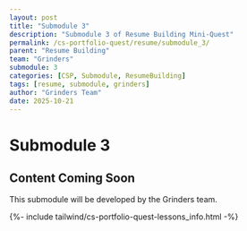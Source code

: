 ```yaml
---
layout: post
title: "Submodule 3"
description: "Submodule 3 of Resume Building Mini-Quest"
permalink: /cs-portfolio-quest/resume/submodule_3/
parent: "Resume Building"
team: "Grinders"
submodule: 3
categories: [CSP, Submodule, ResumeBuilding]
tags: [resume, submodule, grinders]
author: "Grinders Team"
date: 2025-10-21
---
```


# Submodule 3

## Content Coming Soon
This submodule will be developed by the Grinders team.

{%- include tailwind/cs-portfolio-quest-lessons_info.html -%}